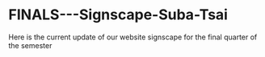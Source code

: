 # FINALS---Signscape-Suba-Tsai
Here is the current update of our website signscape for the final quarter of the semester
